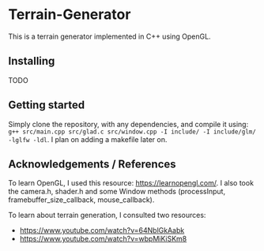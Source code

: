 # Terrain-Generator 
This is a terrain generator implemented in C++ using OpenGL. 

## Installing
TODO

## Getting started 
Simply clone the repository, with any dependencies, and compile it using: `g++ src/main.cpp src/glad.c src/window.cpp -I include/ -I include/glm/ -lglfw -ldl`. I plan on adding a makefile later on.

## Acknowledgements / References 
To learn OpenGL, I used this resource: https://learnopengl.com/. I also took the camera.h, shader.h and some Window methods (processInput, framebuffer_size_callback, mouse_callback). 

To learn about terrain generation, I consulted two resources:
- https://www.youtube.com/watch?v=64NblGkAabk
- https://www.youtube.com/watch?v=wbpMiKiSKm8
